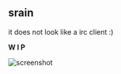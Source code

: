 srain
-----

it does not look like a irc client :)

**W I P**

![screenshot](https://img.vim-cn.com/b9/fac6f0002f65b796ec0916f542c14097c934b9.png)
